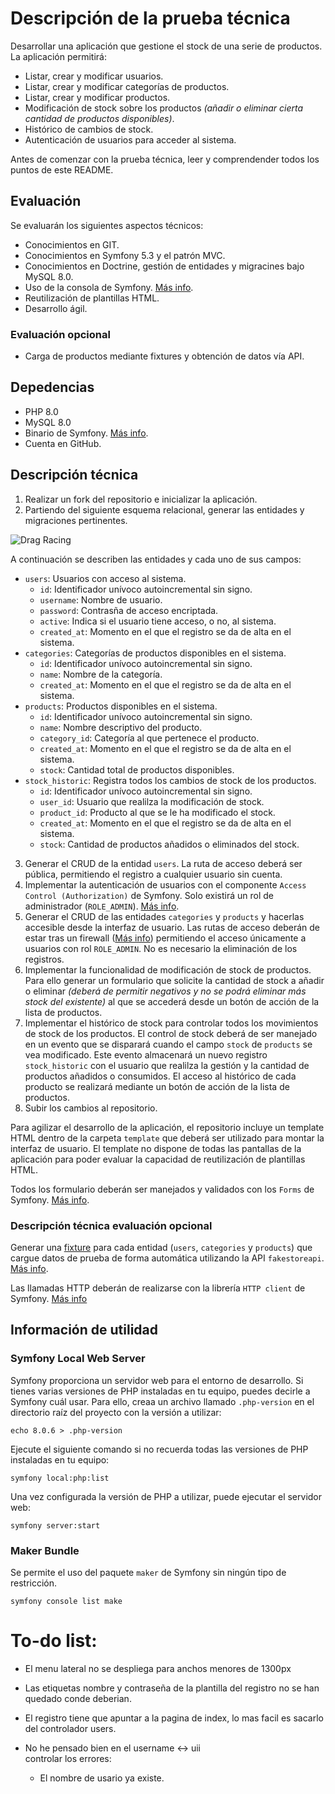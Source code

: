 # Descripción de la prueba técnica
Desarrollar una aplicación que gestione el stock de una serie de productos. La aplicación permitirá:
- Listar, crear y modificar usuarios.
- Listar, crear y modificar categorías de productos.
- Listar, crear y modificar productos.
- Modificación de stock sobre los productos *(añadir o eliminar cierta cantidad de productos disponibles)*.
- Histórico de cambios de stock.
- Autenticación de usuarios para acceder al sistema.

Antes de comenzar con la prueba técnica, leer y comprendender todos los puntos de este README.
## Evaluación
Se evaluarán los siguientes aspectos técnicos:
- Conocimientos en GIT.
- Conocimientos en Symfony 5.3 y el patrón MVC.
- Conocimientos en Doctrine, gestión de entidades y migracines bajo MySQL 8.0.
- Uso de la consola de Symfony. [Más info](https://symfony.com/doc/current/components/console.html).
- Reutilización de plantillas HTML.
- Desarrollo ágil.
### Evaluación opcional
- Carga de productos mediante fixtures y obtención de datos vía API.
## Depedencias
- PHP 8.0
- MySQL 8.0
- Binario de Symfony. [Más info](https://symfony.com/download).
- Cuenta en GitHub.
## Descripción técnica
1. Realizar un fork del repositorio e inicializar la aplicación.
2. Partiendo del siguiente esquema relacional, generar las entidades y migraciones pertinentes.

![Drag Racing](./public/eer.png)

A continuación se describen las entidades y cada uno de sus campos:
- `users`: Usuarios con acceso al sistema.
    - `id`: Identificador unívoco autoincremental sin signo.
    - `username`: Nombre de usuario.
    - `password`: Contrasña de acceso encriptada.
    - `active`: Indica si el usuario tiene acceso, o no, al sistema.
    - `created_at`: Momento en el que el registro se da de alta en el sistema.
- `categories`: Categorías de productos disponibles en el sistema.
    - `id`: Identificador unívoco autoincremental sin signo.
    - `name`: Nombre de la categoría.
    - `created_at`: Momento en el que el registro se da de alta en el sistema.
- `products`: Productos disponibles en el sistema.
    - `id`: Identificador unívoco autoincremental sin signo.
    - `name`: Nombre descriptivo del producto.
    - `category_id`: Categoría al que pertenece el producto.
    - `created_at`: Momento en el que el registro se da de alta en el sistema.
    - `stock`: Cantidad total de productos disponibles.
- `stock_historic`: Registra todos los cambios de stock de los productos.
    - `id`: Identificador unívoco autoincremental sin signo.
    - `user_id`: Usuario que realilza la modificación de stock.
    - `product_id`: Producto al que se le ha modificado el stock.
    - `created_at`: Momento en el que el registro se da de alta en el sistema.
    - `stock`: Cantidad de productos añadidos o eliminados del stock.

3. Generar el CRUD de la entidad `users`. La ruta de acceso deberá ser pública, permitiendo el registro a cualquier usuario sin cuenta.
4. Implementar la autenticación de usuarios con el componente `Access Control (Authorization)` de Symfony. Solo existirá un rol de administrador (`ROLE_ADMIN`). [Más info](https://symfony.com/doc/current/security.html#access-control-authorization).
5. Generar el CRUD de las entidades `categories` y `products` y hacerlas accesible desde la interfaz de usuario. Las rutas de acceso deberán de estar tras un firewall ([Más info](https://symfony.com/doc/current/security.html#the-firewall)) permitiendo el acceso únicamente a usuarios con rol `ROLE_ADMIN`. No es necesario la eliminación de los registros.
6. Implementar la funcionalidad de modificación de stock de productos. Para ello generar un formulario que solicite la cantidad de stock a añadir o eliminar *(deberá de permitir negativos y no se podrá eliminar más stock del existente)* al que se accederá desde un botón de acción de la lista de productos.
7. Implementar el histórico de stock para controlar todos los movimientos de stock de los productos. El control de stock deberá de ser manejado en un evento que se disparará cuando el campo `stock` de `products` se vea modificado. Este evento almacenará un nuevo registro `stock_historic` con el usuario que realilza la gestión y la cantidad de productos añadidos o consumidos. El acceso al histórico de cada producto se realizará mediante un botón de acción de la lista de productos.
8. Subir los cambios al repositorio.

Para agilizar el desarrollo de la aplicación, el repositorio incluye un template HTML dentro de la carpeta `template` que deberá ser utilizado para montar la interfaz de usuario. El template no dispone de todas las pantallas de la aplicación para poder evaluar la capacidad de reutilización de plantillas HTML.

Todos los formulario deberán ser manejados y validados con los `Forms` de Symfony. [Más info](https://symfony.com/doc/current/forms.html).
### Descripción técnica evaluación opcional
Generar una [fixture](https://symfony.com/bundles/DoctrineFixturesBundle/current/index.html) para cada entidad (`users`, `categories` y `products`) que cargue datos de prueba de forma automática utilizando la API `fakestoreapi`. [Más info](https://fakestoreapi.com/).

Las llamadas HTTP deberán de realizarse con la librería `HTTP client` de Symfony. [Más info](https://symfony.com/doc/current/http_client.html)

## Información de utilidad
### Symfony Local Web Server
Symfony proporciona un servidor web para el entorno de desarrollo. 
Si tienes varias versiones de PHP instaladas en tu equipo, puedes decirle a Symfony cuál usar. Para ello, creaa un archivo llamado `.php-version` en el directorio raíz del proyecto con la versión a utilizar:
```
echo 8.0.6 > .php-version
```
Ejecute el siguiente comando si no recuerda todas las versiones de PHP instaladas en tu equipo:
```
symfony local:php:list

```
Una vez configurada la versión de PHP a utilizar, puede ejecutar el servidor web:
```
symfony server:start
```
### Maker Bundle
Se permite el uso del paquete `maker` de Symfony sin ningún tipo de restricción.
```
symfony console list make
```
# To-do list:
- El menu lateral no se despliega para anchos menores de 1300px 

- Las etiquetas nombre y contraseña de la plantilla del registro no se han quedado conde deberian.  
- El registro tiene que apuntar a la pagina de index, lo mas facil es sacarlo del controlador users.

- No he pensado bien en el username <-> uii  
controlar los errores:  
    - El nombre de usario ya existe.  

